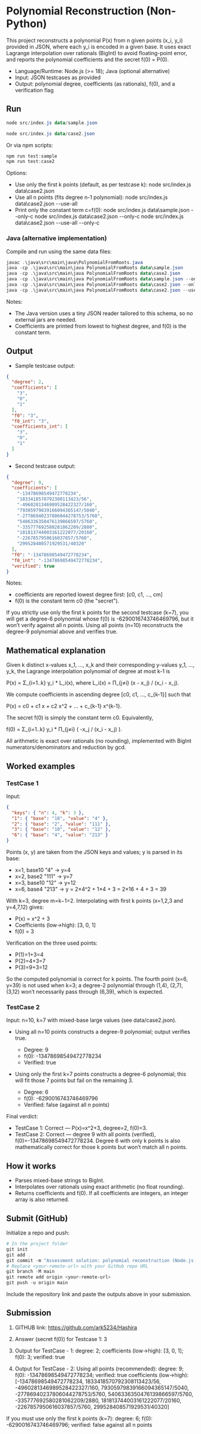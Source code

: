 # Polynomial Reconstruction (Non-Python)

This project reconstructs a polynomial P(x) from n given points (x_i, y_i) provided in JSON, where each y_i is encoded in a given base. It uses exact Lagrange interpolation over rationals (BigInt) to avoid floating-point error, and reports the polynomial coefficients and the secret f(0) = P(0).

- Language/Runtime: Node.js (>= 18); Java (optional alternative)
- Input: JSON testcases as provided
- Output: polynomial degree, coefficients (as rationals), f(0), and a verification flag

## Run


```powershell
node src/index.js data/sample.json
```


```powershell
node src/index.js data/case2.json
```

Or via npm scripts:

```powershell
npm run test:sample
npm run test:case2
```

Options:

- Use only the first k points (default, as per testcase k):
  node src/index.js data\case2.json
- Use all n points (fits degree n-1 polynomial):
  node src/index.js data\case2.json --use-all
- Print only the constant term c=f(0):
  node src/index.js data\sample.json --only-c
  node src/index.js data\case2.json --only-c
  node src/index.js data\case2.json --use-all --only-c

### Java (alternative implementation)

Compile and run using the same data files:

```powershell
javac .\java\src\main\java\PolynomialFromRoots.java
java -cp .\java\src\main\java PolynomialFromRoots data\sample.json
java -cp .\java\src\main\java PolynomialFromRoots data\case2.json
java -cp .\java\src\main\java PolynomialFromRoots data\sample.json --only-c
java -cp .\java\src\main\java PolynomialFromRoots data\case2.json --only-c
java -cp .\java\src\main\java PolynomialFromRoots data\case2.json --use-all --only-c
```

Notes:

- The Java version uses a tiny JSON reader tailored to this schema, so no external jars are needed.
- Coefficients are printed from lowest to highest degree, and f(0) is the constant term.

## Output

- Sample testcase output:

```json
{
  "degree": 2,
  "coefficients": [
    "3",
    "0",
    "1"
  ],
  "f0": "3",
  "f0_int": "3",
  "coefficients_int": [
    "3",
    "0",
    "1"
  ]
}
```

- Second testcase output:

```json
{
  "degree": 9,
  "coefficients": [
    "-13478698549472778234",
    "1833418570792308113423/56",
    "-4960281346989528422327/160",
    "79305979839166094365147/5040",
    "-27786940237806044278753/5760",
    "5406336350476139866597/5760",
    "-335777692580281062209/2880",
    "181813744003161222077/20160",
    "-2267857950616037857/5760",
    "299528408571929531/40320"
  ],
  "f0": "-13478698549472778234",
  "f0_int": "-13478698549472778234",
  "verified": true
}
```

Notes:

- coefficients are reported lowest degree first: [c0, c1, ..., cm]
- f(0) is the constant term c0 (the "secret").

If you strictly use only the first k points for the second testcase (k=7), you will get a degree-6 polynomial whose f(0) is -6290016743746469796, but it won’t verify against all n points. Using all points (n=10) reconstructs the degree-9 polynomial above and verifies true.

## Mathematical explanation

Given k distinct x-values x_1, …, x_k and their corresponding y-values y_1, …, y_k, the Lagrange interpolation polynomial of degree at most k-1 is

P(x) = Σ_{i=1..k} y_i * L_i(x), where L_i(x) = Π_{j≠i} (x - x_j) / (x_i - x_j).

We compute coefficients in ascending degree [c0, c1, …, c_{k-1}] such that

P(x) = c0 + c1 x + c2 x^2 + … + c_{k-1} x^{k-1}.

The secret f(0) is simply the constant term c0. Equivalently,

f(0) = Σ_{i=1..k} y_i * Π_{j≠i} ( -x_j / (x_i - x_j) ).

All arithmetic is exact over rationals (no rounding), implemented with BigInt numerators/denominators and reduction by gcd.

## Worked examples

### TestCase 1

Input:

```json
{
  "keys": { "n": 4, "k": 3 },
  "1": { "base": "10", "value": "4" },
  "2": { "base": "2", "value": "111" },
  "3": { "base": "10", "value": "12" },
  "6": { "base": "4", "value": "213" }
}
```

Points (x, y) are taken from the JSON keys and values; y is parsed in its base:

- x=1, base10 "4" → y=4
- x=2, base2  "111" → y=7
- x=3, base10 "12" → y=12
- x=6, base4  "213" → y = 2×4^2 + 1×4 + 3 = 2×16 + 4 + 3 = 39

With k=3, degree m=k−1=2. Interpolating with first k points (x=1,2,3 and y=4,7,12) gives:

- P(x) = x^2 + 3
- Coefficients (low→high): [3, 0, 1]
- f(0) = 3

Verification on the three used points:

- P(1)=1+3=4
- P(2)=4+3=7
- P(3)=9+3=12

So the computed polynomial is correct for k points. The fourth point (x=6, y=39) is not used when k=3; a degree-2 polynomial through (1,4), (2,7), (3,12) won’t necessarily pass through (6,39), which is expected.

### TestCase 2

Input: n=10, k=7 with mixed-base large values (see data/case2.json).

- Using all n=10 points constructs a degree-9 polynomial; output verifies true.
  - Degree: 9
  - f(0): -13478698549472778234
  - Verified: true

- Using only the first k=7 points constructs a degree-6 polynomial; this will fit those 7 points but fail on the remaining 3.
  - Degree: 6
  - f(0): -6290016743746469796
  - Verified: false (against all n points)

Final verdict:

- TestCase 1: Correct — P(x)=x^2+3, degree=2, f(0)=3.
- TestCase 2: Correct — degree 9 with all points (verified), f(0)=-13478698549472778234. Degree 6 with only k points is also mathematically correct for those k points but won’t match all n points.

## How it works

- Parses mixed-base strings to BigInt.
- Interpolates over rationals using exact arithmetic (no float rounding).
- Returns coefficients and f(0). If all coefficients are integers, an integer array is also returned.

## Submit (GitHub)

Initialize a repo and push:

```powershell
# In the project folder
git init
git add .
git commit -m "Assessment solution: polynomial reconstruction (Node.js)"
# Replace <your-remote-url> with your GitHub repo URL
git branch -M main
git remote add origin <your-remote-url>
git push -u origin main
```

Include the repository link and paste the outputs above in your submission.

## Submission

1. GITHUB link:
  <https://github.com/ark5234/Hashira>

2. Answer (secret f(0)) for Testcase 1:
  3

3. Output for TestCase - 1:
  degree: 2; coefficients (low->high): [3, 0, 1]; f(0): 3; verified: true

4. Output for TestCase - 2:
  Using all points (recommended):
  degree: 9; f(0): -13478698549472778234; verified: true
  coefficients (low->high): [-13478698549472778234, 1833418570792308113423/56, -4960281346989528422327/160, 79305979839166094365147/5040, -27786940237806044278753/5760, 5406336350476139866597/5760, -335777692580281062209/2880, 181813744003161222077/20160, -2267857950616037857/5760, 299528408571929531/40320]

  If you must use only the first k points (k=7):
  degree: 6; f(0): -6290016743746469796; verified: false against all n points
